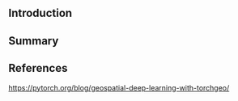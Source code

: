 ## Introduction





## Summary





## References



https://pytorch.org/blog/geospatial-deep-learning-with-torchgeo/

